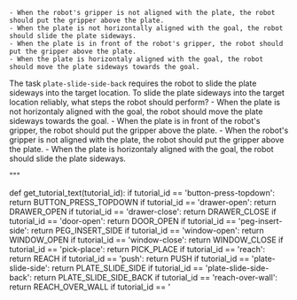 
    - When the robot's gripper is not aligned with the plate, the robot should put the gripper above the plate.
    - When the plate is not horizontally aligned with the goal, the robot should slide the plate sideways.
    - When the plate is in front of the robot's gripper, the robot should put the gripper above the plate.
    - When the plate is horizontaly aligned with the goal, the robot should move the plate sideways towards the goal.

The task `plate-slide-side-back` requires the robot to slide the plate sideways into the target location.
To slide the plate sideways into the target location reliably, what steps the robot should perform?
    - When the plate is not horizontaly aligned with the goal, the robot should move the plate sideways towards the goal.
    - When the plate is in front of the robot's gripper, the robot should put the gripper above the plate.
    - When the robot's gripper is not aligned with the plate, the robot should put the gripper above the plate.
    - When the plate is horizontaly aligned with the goal, the robot should slide the plate sideways.

"""


def get_tutorial_text(tutorial_id):
    if tutorial_id == 'button-press-topdown':
        return BUTTON_PRESS_TOPDOWN
    if tutorial_id == 'drawer-open':
        return DRAWER_OPEN
    if tutorial_id == 'drawer-close':
        return DRAWER_CLOSE
    if tutorial_id == 'door-open':
        return DOOR_OPEN
    if tutorial_id == 'peg-insert-side':
        return PEG_INSERT_SIDE
    if tutorial_id == 'window-open':
        return WINDOW_OPEN
    if tutorial_id == 'window-close':
        return WINDOW_CLOSE
    if tutorial_id == 'pick-place':
        return PICK_PLACE
    if tutorial_id == 'reach':
        return REACH
    if tutorial_id == 'push':
        return PUSH
    if tutorial_id == 'plate-slide-side':
        return PLATE_SLIDE_SIDE
    if tutorial_id == 'plate-slide-side-back':
        return PLATE_SLIDE_SIDE_BACK
    if tutorial_id == 'reach-over-wall':
        return REACH_OVER_WALL
    if tutorial_id == '